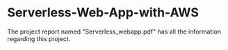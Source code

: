 # Serverless-Web-App-with-AWS
The project report named "Serverless_webapp.pdf" has all the information regarding this project.
